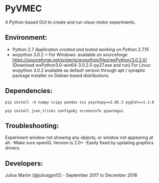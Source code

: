 # PyVMEC
A Python-based GUI to create and run visuo-motor experiments.

## Environment:

- Python 2.7 *Application created and tested working on Python 2.7.15*
- wxpython 3.0.2 > For Windows: available on sourceforge https://sourceforge.net/projects/wxpython/files/wxPython/3.0.2.0/
(Download wxPython3.0-win64-3.0.2.0-py27.exe and run)
  For Linux: wxpython 3.0.2 available as default version through apt / synaptic package installer on Debian based distributions.

## Dependencies:

`pip install -U numpy scipy pandas six psychopy==2.85.3 pyglet==1.3.0`

`pip install json_tricks configobj screeninfo pyautogui`

## Troubleshooting:

Experiment window not showing any objects, or window not appearing at all:
-Make sure openGL Version is 2.0+
-Easily fixed by updating graphics drivers.

## Developers:

Julius Martin [@juliusjgm12] - September 2017 to December 2018

